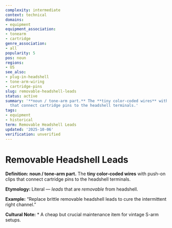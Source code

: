 ```yaml
---
complexity: intermediate
context: technical
domains:
- equipment
equipment_association:
- tonearm
- cartridge
genre_association:
- all
popularity: 5
pos: noun
regions:
- US
see_also:
- plug-in-headshell
- tone-arm-wiring
- cartridge-pins
slug: removable-headshell-leads
status: active
summary: '**noun / tone-arm part.** The **tiny color-coded wires** with push-on clips
  that connect cartridge pins to the headshell terminals.'
tags:
- equipment
- historical
term: Removable Headshell Leads
updated: '2025-10-06'
verification: unverified
---
```


# Removable Headshell Leads

**Definition:** **noun / tone-arm part.** The **tiny color-coded wires** with push-on clips that connect cartridge pins to the headshell terminals.

**Etymology:** Literal — *leads* that are *removable* from headshell.

**Example:** “Replace brittle removable headshell leads to cure the intermittent right channel.”

**Cultural Note:** * A cheap but crucial maintenance item for vintage S-arm setups.

